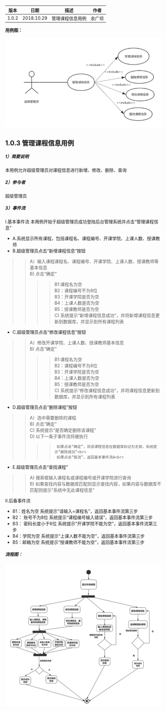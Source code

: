 | 版本  | 日期       | 描述            | 作者   |
| ----- | ---------- | --------------- | ------ |
| 1.0.2 | 2018.10.29 | 管理课程信息用例 | 余广坝 |

**用例图：**

![管理课程信息用例图](img_use_case/admin_course.png)

## 1.0.3 管理课程信息用例
##### 1）简要说明
本用例允许超级管理员对课程信息进行新增、修改、删除、查询

##### 2）参与者
超级管理员

##### 3）事件流
I.基本事件流
本用例开始于超级管理员成功登陆后台管理系统并点击“管理课程信息”
- A.系统显示所有课程，包括课程名、课程编号、开课学院、上课人数、授课教师
- B.超级管理员点击“新增课程信息”按钮
>> A）输入课程课程名、课程编号、开课学院、上课人数、授课教师等基本信息<br>
>> B) 点击“确定”<br>
>>>> B1:课程名为空<br>
>>>> B2：课程编号不为8位<br>
>>>> B3：开课学院是否为空<br>
>>>> B4：上课人数是否为空<br>
>>>> B5：授课教师是否为空<br>
>>C) 系统提示“新增课程信息成功”，并将新增课程信息更新到数据库，并显示到所有课程列表
- C.超级管理员点击“修改课程信息”按钮
>> A）修改开课学院、上课人数、授课教师基本信息<br>
>> B) 点击“确定”<br>
>>>> B1:课程名为空<br>
>>>> B2：课程编号不为8位<br>
>>>> B3：开课学院是否为空<br>
>>>> B4：上课人数是否为空<br>
>>>> B5：授课教师是否为空<br>
>> C) 系统提示“修改课程信息成功”，并将课程信息更新到数据库，并显示到所有课程列表
- D.超级管理员点击“删除课程”按钮
>> A）选中需要删除的课程<br>
>> B) 点击“确定”<br>
>> C) 系统提示“是否确定删除该课程”<br>
>> D) 以下一条子事件流将被执行<br>
>>>>      如果点击“确定”，将该课程信息在数据库标记为无效，系统提示“删除成功”<br>
>>>>      如果点击“取消”，返回基本事件流A<br>
- E.超级管理员点击“查找课程”
>> A) 搜索框输入课程名或课程编号或开课学院进行查询<br>
>> B) 如果查找内容与数据库匹配则显示查找内容，如果内容与数据库不匹配则提示“系统中无此课程信息”<br>

II.后备事件流<br>
- B1：姓名为空
系统提示“请输入=课程名”，返回基本事件流第三步<br>
- B2： 账号不为8位
系统提示“课程编号输入错误”，返回基本事件流第三步<br>
- B3： 密码长度小于6位
系统提示“开课学院不能为空”，返回基本事件流第三步<br>
- B4：学院为空
系统提示“上课人数不能为空”，返回基本事件流第三步<br>
- B5：邮箱为空
系统提示“授课教师不能为空”，返回基本事件流第三步<br>



##### 流程图：

![管理课程信息流程图](img_activity/admin_course.png)
